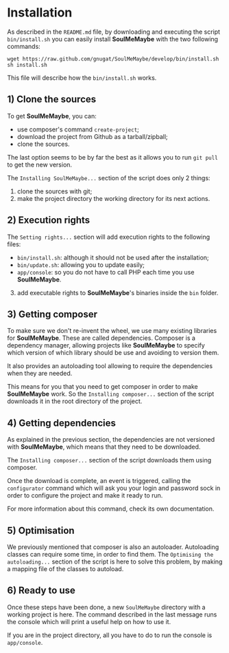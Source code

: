 # Installation

As described in the `README.md` file, by downloading and executing the script
`bin/install.sh` you can easily install **SoulMeMaybe** with the two following
commands:

    wget https://raw.github.com/gnugat/SoulMeMaybe/develop/bin/install.sh
    sh install.sh

This file will describe how the `bin/install.sh` works.

## 1) Clone the sources

To get **SoulMeMaybe**, you can:

* use composer's command `create-project`;
* download the project from Github as a tarball/zipball;
* clone the sources.

The last option seems to be by far the best as it allows you to run `git pull`
to get the new version.

The `Installing SoulMeMaybe...` section of the script does only 2 things:

1. clone the sources with git;
2. make the project directory the working directory for its next actions.

## 2) Execution rights

The `Setting rights...` section will add execution rights to the following
files:

* `bin/install.sh`: although it should not be used after the installation;
* `bin/update.sh`: allowing you to update easily;
* `app/console`: so you do not have to call PHP each time you use **SoulMeMaybe**.

3. add executable rights to **SoulMeMaybe**'s binaries inside the `bin` folder.

## 3) Getting composer

To make sure we don't re-invent the wheel, we use many existing libraries for
**SoulMeMaybe**. These are called dependencies. Composer is a dependency
manager, allowing projects like **SoulMeMaybe** to specify which version of
which library should be use and avoiding to version them.

It also provides an autoloading tool allowing to require the dependencies when
they are needed.

This means for you that you need to get composer in order to make
**SoulMeMaybe** work. So the `Installing composer...` section of the script
downloads it in the root directory of the project.

## 4) Getting dependencies

As explained in the previous section, the dependencies are not versioned with
**SoulMeMaybe**, which means that they need to be downloaded.

The `Installing composer...` section of the script downloads them using
composer.

Once the download is complete, an event is triggered, calling the
`configurator` command which will ask you your login and password sock in order
to configure the project and make it ready to run.

For more information about this command, check its own documentation.

## 5) Optimisation

We previously mentioned that composer is also an autoloader. Autoloading
classes can require some time, in order to find them. The
`Optimising the autoloading...` section of the script is here to solve this
problem, by making a mapping file of the classes to autoload.

## 6) Ready to use

Once these steps have been done, a new `SoulMeMaybe` directory with a working
project is here. The command described in the last message runs the console
which will print a useful help on how to use it.

If you are in the project directory, all you have to do to run the console is
`app/console`.
